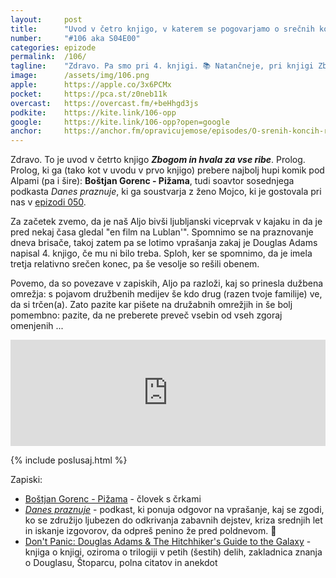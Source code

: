 ```yaml
---
layout: 	post
title:  	"Uvod v četro knjigo, v katerem se pogovarjamo o srečnih koncih romantičnih komedij"
number: 	"#106 aka S04E00"
categories:	epizode
permalink:	/106/
tagline: 	"Zdravo. Pa smo pri 4. knjigi. 📚 Natančneje, pri knjigi Zbogom in hvala za vse ribe. In tokrat bomo obdelali prolog. Ki je znan."
image:		/assets/img/106.png
apple:		https://apple.co/3x6PCMx
pocket:		https://pca.st/z0neb11k
overcast:	https://overcast.fm/+beHhgd3js
podkite:	https://kite.link/106-opp
google:		https://kite.link/106-opp?open=google
anchor:		https://anchor.fm/opravicujemose/episodes/O-srenih-koncih-romantinih-komedij-e1jhqk8
---
```


Zdravo. To je uvod v četrto knjigo _**Zbogom in hvala za vse ribe**_. Prolog. Prolog, ki ga (tako kot v uvodu v prvo knjigo) prebere najbolj hupi komik pod Alpami (pa i šire): **Boštjan Gorenc - Pižama**, tudi soavtor sosednjega podkasta _Danes praznuje_, ki ga soustvarja z ženo Mojco, ki je gostovala pri nas v [epizodi 050](/050). 

Za začetek zvemo, da je naš Aljo bivši ljubljanski viceprvak v kajaku in da je pred nekaj časa gledal "en film na Lublan'". Spomnimo se na praznovanje dneva brisače, takoj zatem pa se lotimo vprašanja zakaj je Douglas Adams napisal 4. knjigo, če mu ni bilo treba. Sploh, ker se spomnimo, da je imela tretja relativno srečen konec, pa še vesolje so rešili obenem. 

Povemo, da so povezave v zapiskih, Aljo pa razloži, kaj so prinesla dužbena omrežja: s pojavom družbenih medijev še kdo drug (razen tvoje familije) ve, da si trčen(a). Zato pazite kar pišete na družabnih omrežjih in še bolj pomembno: pazite, da ne preberete preveč vsebin od vseh zgoraj omenjenih ... 

<iframe src="https://www.listennotes.com/podcasts/opravičujemo-se-za/o-srečnih-koncih-romantičnih-3QowW2P9Ken/embed/" height="170px" width="100%" style="width: 1px; min-width: 100%;" loading="lazy" frameborder="0" scrolling="no"></iframe>

{% include poslusaj.html %}

Zapiski:
- [Boštjan Gorenc - Pižama](http://pizama.net/) - človek s črkami
- [_Danes praznuje_](https://anchor.fm/danespraznuje) - podkast, ki ponuja odgovor na vprašanje, kaj se zgodi, ko se združijo ljubezen do odkrivanja zabavnih dejstev, kriza srednjih let in iskanje izgovorov, da odpreš penino že pred poldnevom. 🥂
- [Don't Panic: Douglas Adams & The Hitchhiker's Guide to the Galaxy](https://www.amazon.com/Dont-Panic-Douglas-Hitchhikers-Galaxy-ebook/dp/B07HY7YH7R/) - knjiga o knjigi, oziroma o trilogiji v petih (šestih) delih, zakladnica znanja o Douglasu, Štoparcu, polna citatov in anekdot